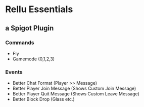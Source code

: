 # Rellu Essentials

## a Spigot Plugin

### Commands
* Fly
* Gamemode (0,1,2,3)

### Events
* Better Chat Format (Player >> Message)
* Better Player Join Message (Shows Custom Join Message)
* Better Player Quit Message (Shows Custom Leave Message)
* Better Block Drop (Glass etc.)

